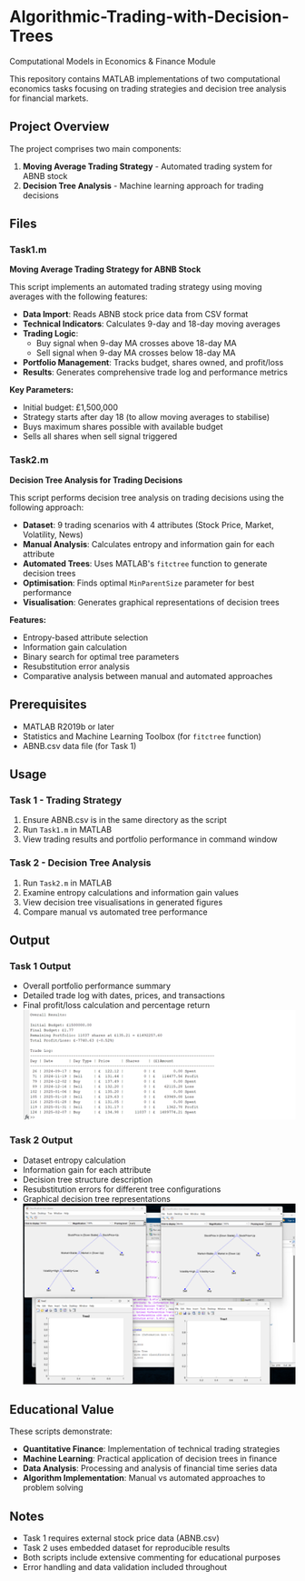 # Algorithmic-Trading-with-Decision-Trees
Computational Models in Economics & Finance Module

This repository contains MATLAB implementations of two computational economics tasks focusing on trading strategies and decision tree analysis for financial markets.

## Project Overview

The project comprises two main components:
1. **Moving Average Trading Strategy** - Automated trading system for ABNB stock
2. **Decision Tree Analysis** - Machine learning approach for trading decisions

## Files

### Task1.m
**Moving Average Trading Strategy for ABNB Stock**

This script implements an automated trading strategy using moving averages with the following features:

- **Data Import**: Reads ABNB stock price data from CSV format
- **Technical Indicators**: Calculates 9-day and 18-day moving averages
- **Trading Logic**: 
  - Buy signal when 9-day MA crosses above 18-day MA
  - Sell signal when 9-day MA crosses below 18-day MA
- **Portfolio Management**: Tracks budget, shares owned, and profit/loss
- **Results**: Generates comprehensive trade log and performance metrics

**Key Parameters:**
- Initial budget: £1,500,000
- Strategy starts after day 18 (to allow moving averages to stabilise)
- Buys maximum shares possible with available budget
- Sells all shares when sell signal triggered

### Task2.m
**Decision Tree Analysis for Trading Decisions**

This script performs decision tree analysis on trading decisions using the following approach:

- **Dataset**: 9 trading scenarios with 4 attributes (Stock Price, Market, Volatility, News)
- **Manual Analysis**: Calculates entropy and information gain for each attribute
- **Automated Trees**: Uses MATLAB's `fitctree` function to generate decision trees
- **Optimisation**: Finds optimal `MinParentSize` parameter for best performance
- **Visualisation**: Generates graphical representations of decision trees

**Features:**
- Entropy-based attribute selection
- Information gain calculation
- Binary search for optimal tree parameters
- Resubstitution error analysis
- Comparative analysis between manual and automated approaches

## Prerequisites

- MATLAB R2019b or later
- Statistics and Machine Learning Toolbox (for `fitctree` function)
- ABNB.csv data file (for Task 1)

## Usage

### Task 1 - Trading Strategy
1. Ensure ABNB.csv is in the same directory as the script
2. Run `Task1.m` in MATLAB
3. View trading results and portfolio performance in command window

### Task 2 - Decision Tree Analysis
1. Run `Task2.m` in MATLAB
2. Examine entropy calculations and information gain values
3. View decision tree visualisations in generated figures
4. Compare manual vs automated tree performance

## Output

### Task 1 Output
- Overall portfolio performance summary
- Detailed trade log with dates, prices, and transactions
- Final profit/loss calculation and percentage return
![Screenshot](images/Picture1.png)
### Task 2 Output
- Dataset entropy calculation
- Information gain for each attribute
- Decision tree structure description
- Resubstitution errors for different tree configurations
- Graphical decision tree representations
![Screenshot](images/Picture2.png)
## Educational Value

These scripts demonstrate:
- **Quantitative Finance**: Implementation of technical trading strategies
- **Machine Learning**: Practical application of decision trees in finance
- **Data Analysis**: Processing and analysis of financial time series data
- **Algorithm Implementation**: Manual vs automated approaches to problem solving

## Notes

- Task 1 requires external stock price data (ABNB.csv)
- Task 2 uses embedded dataset for reproducible results
- Both scripts include extensive commenting for educational purposes
- Error handling and data validation included throughout
